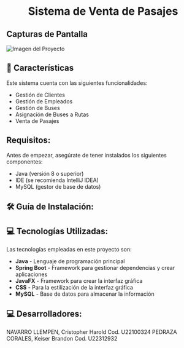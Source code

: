 <h1 align="center" id="title">Sistema de Venta de Pasajes</h1>

<h2> Capturas de Pantalla</h2>
<img src="https://s3.amazonaws.com/media.greatplacetowork.com/peru/best-workplaces-in-peru/2025/3-mas-de-1000/12-utp/logo.png" alt="Imagen del Proyecto">

<h2>🧐 Características</h2>

Este sistema cuenta con las siguientes funcionalidades:

*   Gestión de Clientes
*   Gestión de Empleados
*   Gestión de Buses
*   Asignación de Buses a Rutas
*   Venta de Pasajes

<h2>Requisitos:</h2>
Antes de empezar, asegúrate de tener instalados los siguientes componentes:

*   Java (versión 8 o superior)
*   IDE (se recomienda IntelliJ IDEA)
*   MySQL (gestor de base de datos)

<h2>🛠️ Guía de Instalación:</h2>
<!-- Agregar pasos específicos aquí si los necesitas -->

<h2>💻 Tecnologías Utilizadas:</h2>

Las tecnologías empleadas en este proyecto son:

*   **Java** - Lenguaje de programación principal
*   **Spring Boot** - Framework para gestionar dependencias y crear aplicaciones
*   **JavaFX** - Framework para crear la interfaz gráfica
*   **CSS** - Para la estilización de la interfaz gráfica
*   **MySQL** - Base de datos para almacenar la información

<h2>💻 Desarrolladores:</h2>
NAVARRO LLEMPEN, Cristopher Harold	Cod. U22100324 
PEDRAZA CORALES, Keiser Brandon Cod. U22312932
